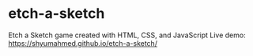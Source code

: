 # etch-a-sketch
Etch a Sketch game created with HTML, CSS, and JavaScript
Live demo: https://shyumahmed.github.io/etch-a-sketch/

